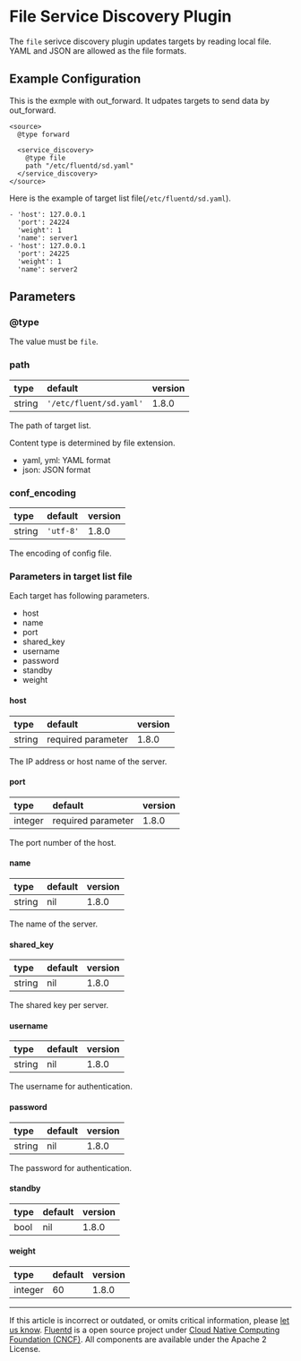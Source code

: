 # File Service Discovery Plugin

The `file` serivce discovery plugin updates targets by reading local file.
YAML and JSON are allowed as the file formats.

## Example Configuration

This is the exmple with out_forward.
It udpates targets to send data by out_forward.

```
<source>
  @type forward

  <service_discovery>
    @type file
    path "/etc/fluentd/sd.yaml"
  </service_discovery>
</source>
```

Here is the example of target list file(`/etc/fluentd/sd.yaml`).

```
- 'host': 127.0.0.1
  'port': 24224
  'weight': 1
  'name': server1
- 'host': 127.0.0.1
  'port': 24225
  'weight': 1
  'name': server2
```

## Parameters

### @type

The value must be `file`.

### path

| type   | default                 | version |
|:-------|:------------------------|:--------|
| string | `'/etc/fluent/sd.yaml'` | 1.8.0  |

The path of target list.

Content type is determined by file extension.

- yaml, yml: YAML format
- json: JSON format

### conf_encoding

| type   | default   | version |
|:-------|:----------|:--------|
| string | `'utf-8'` | 1.8.0  |

The encoding of config file.

### Parameters in target list file

Each target has following parameters.

- host
- name
- port
- shared\_key
- username
- password
- standby
- weight

#### host

| type   | default            | version |
|:-------|:-------------------|:--------|
| string | required parameter | 1.8.0  |

The IP address or host name of the server.

#### port

| type    | default            | version |
|:--------|:-------------------|:--------|
| integer | required parameter | 1.8.0  |

The port number of the host.

#### name

| type   | default | version |
|:-------|:--------|:--------|
| string | nil     | 1.8.0  |

The name of the server.

#### shared\_key

| type   | default | version |
|:-------|:--------|:--------|
| string | nil     | 1.8.0  |

The shared key per server.

#### username

| type   | default  | version |
|:-------|:---------|:--------|
| string | nil      | 1.8.0  |

The username for authentication.

#### password

| type   | default | version |
|:-------|:--------|:--------|
| string | nil     | 1.8.0  |

The password for authentication.

#### standby

| type | default | version |
|:-----|:--------|:--------|
| bool | nil     | 1.8.0  |

#### weight

| type    | default | version |
|:--------|:--------|:--------|
| integer | 60      | 1.8.0  |


------------------------------------------------------------------------

If this article is incorrect or outdated, or omits critical information, please [let us know](https://github.com/fluent/fluentd-docs-gitbook/issues?state=open).
[Fluentd](http://www.fluentd.org/) is a open source project under [Cloud Native Computing Foundation (CNCF)](https://cncf.io/). All components are available under the Apache 2 License.
